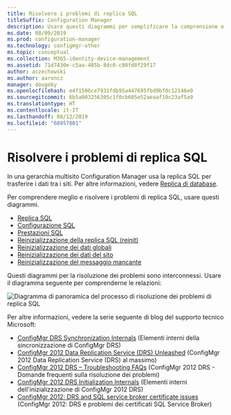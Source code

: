 ```yaml
---
title: Risolvere i problemi di replica SQL
titleSuffix: Configuration Manager
description: Usare questi diagrammi per semplificare la comprensione e la risoluzione dei problemi di replica SQL tra siti di Configuration Manager
ms.date: 08/09/2019
ms.prod: configuration-manager
ms.technology: configmgr-other
ms.topic: conceptual
ms.collection: M365-identity-device-management
ms.assetid: 71d7430e-c5aa-485b-8dc0-c80fd8f29f17
author: aczechowski
ms.author: aaroncz
manager: dougeby
ms.openlocfilehash: e4f1506ce7931fdb95a447695fbd9bf0c12146e0
ms.sourcegitcommit: 6b5a003256305c1f0cb605e52aeaaf19c23af5a9
ms.translationtype: HT
ms.contentlocale: it-IT
ms.lasthandoff: 08/12/2019
ms.locfileid: "68957801"
---
```

# <a name="troubleshoot-sql-replication"></a>Risolvere i problemi di replica SQL

In una gerarchia multisito Configuration Manager usa la replica SQL per trasferire i dati tra i siti. Per altre informazioni, vedere [Replica di database](/sccm/core/plan-design/hierarchy/database-replication).

Per comprendere meglio e risolvere i problemi di replica SQL, usare questi diagrammi.

- [Replica SQL](/sccm/core/servers/manage/replication/sql-replication)
- [Configurazione SQL](/sccm/core/servers/manage/replication/sql-configuration)
- [Prestazioni SQL](/sccm/core/servers/manage/replication/sql-performance)
- [Reinizializzazione della replica SQL (reinit)](/sccm/core/servers/manage/replication/sql-replication-reinit)
- [Reinizializzazione dei dati globali](/sccm/core/servers/manage/replication/global-data-reinit)
- [Reinizializzazione dei dati del sito](/sccm/core/servers/manage/replication/site-data-reinit)
- [Reinizializzazione del messaggio mancante](/sccm/core/servers/manage/replication/reinit-missing-message)

Questi diagrammi per la risoluzione dei problemi sono interconnessi. Usare il diagramma seguente per comprenderne le relazioni:

![Diagramma di panoramica del processo di risoluzione dei problemi di replica SQL](media/overview.png)

<!-- PNG used instead of SVG because of weird blankspace in the SVG. The SVG file exists in the same location. -->

Per altre informazioni, vedere la serie seguente di blog del supporto tecnico Microsoft:

- [ConfigMgr DRS Synchronization Internals](https://blogs.technet.microsoft.com/umairkhan/2019/06/01/configmgr-drs-synchronization-internals/) (Elementi interni della sincronizzazione di ConfigMgr DRS)
- [ConfigMgr 2012 Data Replication Service (DRS) Unleashed](https://blogs.technet.microsoft.com/umairkhan/2014/02/17/configmgr-2012-data-replication-service-drs-unleashed/) (ConfigMgr 2012 Data Replication Service (DRS) al massimo)
- [ConfigMgr 2012 DRS – Troubleshooting FAQs](https://blogs.technet.microsoft.com/umairkhan/2014/03/24/configmgr-2012-drs-troubleshooting-faqs/) (ConfigMgr 2012 DRS - Domande frequenti sulla risoluzione dei problemi)
- [ConfigMgr 2012 DRS Initialization Internals](https://blogs.technet.microsoft.com/umairkhan/2015/01/21/configmgr-2012-drs-initialization-internals/) (Elementi interni dell'inizializzazione di ConfigMgr 2012 DRS)
- [ConfigMgr 2012: DRS and SQL service broker certificate issues](https://blogs.technet.microsoft.com/umairkhan/2013/12/12/configmgr-2012-drs-and-sql-service-broker-certificate-issues/) (ConfigMgr 2012: DRS e problemi dei certificati SQL Service Broker)
